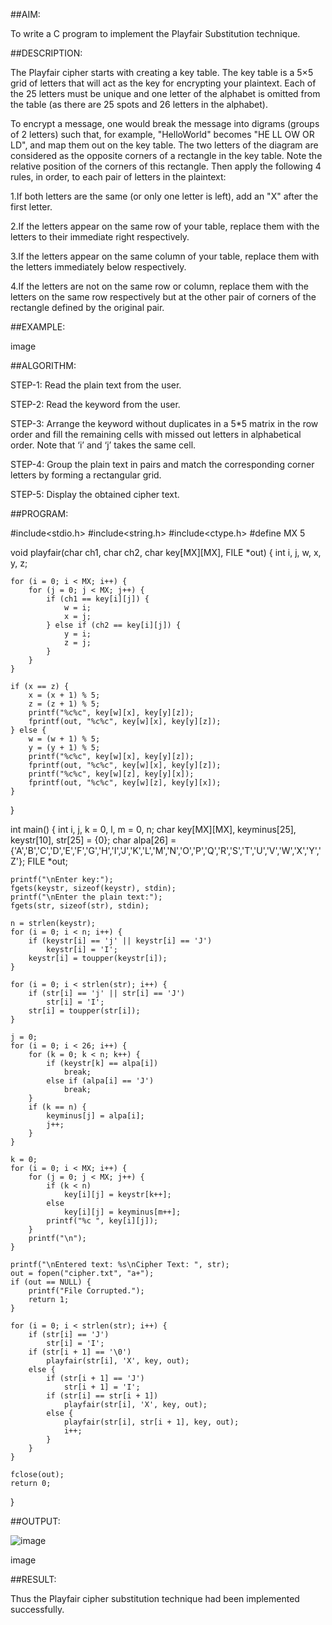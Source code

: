 ##AIM:

To write a C program to implement the Playfair Substitution technique.

##DESCRIPTION:

The Playfair cipher starts with creating a key table. The key table is a 5×5 grid of letters that will act as the key for encrypting your plaintext. Each of the 25 letters must be unique and one letter of the alphabet is omitted from the table (as there are 25 spots and 26 letters in the alphabet).

To encrypt a message, one would break the message into digrams (groups of 2 letters) such that, for example, "HelloWorld" becomes "HE LL OW OR LD", and map them out on the key table. The two letters of the diagram are considered as the opposite corners of a rectangle in the key table. Note the relative position of the corners of this rectangle. Then apply the following 4 rules, in order, to each pair of letters in the plaintext:

1.If both letters are the same (or only one letter is left), add an "X" after the first letter.

2.If the letters appear on the same row of your table, replace them with the letters to their immediate right respectively.

3.If the letters appear on the same column of your table, replace them with the letters immediately below respectively.

4.If the letters are not on the same row or column, replace them with the letters on the same row respectively but at the other pair of corners of the rectangle defined by the original pair.

##EXAMPLE:

image

##ALGORITHM:

STEP-1: Read the plain text from the user.

STEP-2: Read the keyword from the user.

STEP-3: Arrange the keyword without duplicates in a 5*5 matrix in the row order and fill the remaining cells with missed out letters in alphabetical order. Note that ‘i’ and ‘j’ takes the same cell.

STEP-4: Group the plain text in pairs and match the corresponding corner letters by forming a rectangular grid.

STEP-5: Display the obtained cipher text.

##PROGRAM:

#include<stdio.h>
#include<string.h>
#include<ctype.h>
#define MX 5

void playfair(char ch1, char ch2, char key[MX][MX], FILE *out) {
    int i, j, w, x, y, z;

    for (i = 0; i < MX; i++) {
        for (j = 0; j < MX; j++) {
            if (ch1 == key[i][j]) {
                w = i;
                x = j;
            } else if (ch2 == key[i][j]) {
                y = i;
                z = j;
            }
        }
    }

    if (x == z) {
        x = (x + 1) % 5;
        z = (z + 1) % 5;
        printf("%c%c", key[w][x], key[y][z]);
        fprintf(out, "%c%c", key[w][x], key[y][z]);
    } else {
        w = (w + 1) % 5;
        y = (y + 1) % 5;
        printf("%c%c", key[w][x], key[y][z]);
        fprintf(out, "%c%c", key[w][x], key[y][z]);
        printf("%c%c", key[w][z], key[y][x]);
        fprintf(out, "%c%c", key[w][z], key[y][x]);
    }
}

int main() {
    int i, j, k = 0, l, m = 0, n;
    char key[MX][MX], keyminus[25], keystr[10], str[25] = {0};
    char alpa[26] = {'A','B','C','D','E','F','G','H','I','J','K','L','M','N','O','P','Q','R','S','T','U','V','W','X','Y','Z'};
    FILE *out;

    printf("\nEnter key:");
    fgets(keystr, sizeof(keystr), stdin);
    printf("\nEnter the plain text:");
    fgets(str, sizeof(str), stdin);

    n = strlen(keystr);
    for (i = 0; i < n; i++) {
        if (keystr[i] == 'j' || keystr[i] == 'J')
            keystr[i] = 'I';
        keystr[i] = toupper(keystr[i]);
    }

    for (i = 0; i < strlen(str); i++) {
        if (str[i] == 'j' || str[i] == 'J')
            str[i] = 'I';
        str[i] = toupper(str[i]);
    }

    j = 0;
    for (i = 0; i < 26; i++) {
        for (k = 0; k < n; k++) {
            if (keystr[k] == alpa[i])
                break;
            else if (alpa[i] == 'J')
                break;
        }
        if (k == n) {
            keyminus[j] = alpa[i];
            j++;
        }
    }

    k = 0;
    for (i = 0; i < MX; i++) {
        for (j = 0; j < MX; j++) {
            if (k < n)
                key[i][j] = keystr[k++];
            else
                key[i][j] = keyminus[m++];
            printf("%c ", key[i][j]);
        }
        printf("\n");
    }

    printf("\nEntered text: %s\nCipher Text: ", str);
    out = fopen("cipher.txt", "a+");
    if (out == NULL) {
        printf("File Corrupted.");
        return 1;
    }

    for (i = 0; i < strlen(str); i++) {
        if (str[i] == 'J')
            str[i] = 'I';
        if (str[i + 1] == '\0')
            playfair(str[i], 'X', key, out);
        else {
            if (str[i + 1] == 'J')
                str[i + 1] = 'I';
            if (str[i] == str[i + 1])
                playfair(str[i], 'X', key, out);
            else {
                playfair(str[i], str[i + 1], key, out);
                i++;
            }
        }
    }

    fclose(out);
    return 0;
}

##OUTPUT:

![image](https://github.com/bhuvanselva/lab-exercises/assets/119847426/fe7adcf4-988e-44bc-be43-9f5124f8695c)


image

##RESULT:

Thus the Playfair cipher substitution technique had been implemented successfully.


